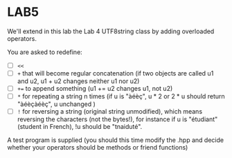 
# LAB5
We'll extend in this lab the Lab 4 UTF8string class by adding overloaded 
operators. 

You are asked to redefine: 
 - [ ] `<<`
 - [ ]   `+`  that will become regular concatenation (if two objects are called u1 and  u2, u1 + u2 changes neither u1 nor u2) 
 - [ ] ` += ` to append something (u1 += u2 changes u1, not u2) 
 - [ ] `*` for repeating a string n times (if u is "àéèç", u * 2 or 2 * u should return 
"àéèçàéèç", u unchanged ) 
 - [ ] `!`  for reversing a string (original string unmodified), which means 
reversing the characters (not the bytes!), for instance if u is "étudiant" 
(student in French), !u should be "tnaiduté". 

A test program is supplied (you should this time modify the .hpp  and decide 
whether your operators should be methods or friend functions) 
